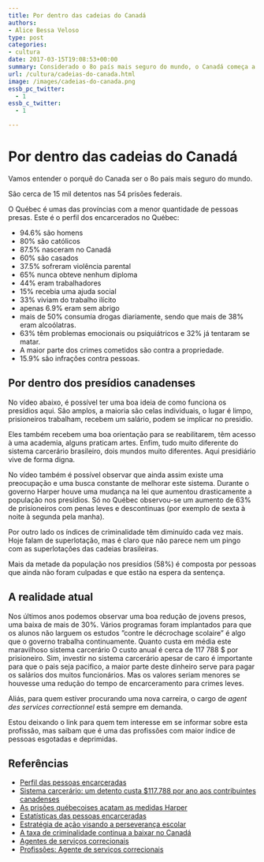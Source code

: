 ```yaml
---
title: Por dentro das cadeias do Canadá
authors:
- Alice Bessa Veloso
type: post
categories:
- cultura
date: 2017-03-15T19:08:53+00:00
summary: Considerado o 8o país mais seguro do mundo, o Canadá começa a passar por uma crise de superlotação. Descubra como são as cadeias do Canadá
url: /cultura/cadeias-do-canada.html
image: /images/cadeias-do-canada.png
essb_pc_twitter:
  - 1
essb_c_twitter:
  - 1

---
```

# Por dentro das cadeias do Canadá

Vamos entender o porquê do Canada ser o 8o pais mais seguro do mundo.

São cerca de 15 mil detentos nas 54 prisões federais.

O Québec é umas das províncias com a menor quantidade de pessoas presas. Este é o perfil dos encarcerados no Québec:

  * 94.6% são homens
  * 80% são católicos
  * 87.5% nasceram no Canadá
  * 60% são casados
  * 37.5% sofreram violência parental
  * 65% nunca obteve nenhum diploma
  * 44% eram trabalhadores
  * 15% recebia uma ajuda social
  * 33% viviam do trabalho ilícito
  * apenas 6.9% eram sem abrigo
  * mais de 50% consumia drogas diariamente, sendo que mais de 38% eram alcoólatras.
  * 63% têm problemas emocionais ou psiquiátricos e 32% já tentaram se matar.
  * A maior parte dos crimes cometidos são contra a propriedade.
  * 15.9% são infrações contra pessoas.

## Por dentro dos presídios canadenses

No vídeo abaixo, é possível ter uma boa ideia de como funciona os presídios aqui. São amplos, a maioria são celas individuais, o lugar é limpo, prisioneiros trabalham, recebem um salário, podem se implicar no presidio.

Eles também recebem uma boa orientação para se reabilitarem, têm acesso à uma academia, alguns praticam artes. Enfim, tudo muito diferente do sistema carcerário brasileiro, dois mundos muito diferentes. Aqui presidiário vive de forma digna.

<span class="embed-youtube" style="text-align:center; display: block;"></span>

No vídeo também é possível observar que ainda assim existe uma preocupação e uma busca constante de melhorar este sistema. Durante o governo Harper houve uma mudança na lei que aumentou drasticamente a população nos presídios. Só no Québec observou-se um aumento de 63% de prisioneiros com penas leves e descontinuas (por exemplo de sexta à noite à segunda pela manha).

Por outro lado os índices de criminalidade têm diminuído cada vez mais. Hoje falam de superlotação, mas é claro que não parece nem um pingo com as superlotações das cadeias brasileiras.

Mais da metade da população nos presídios (58%) é composta por pessoas que ainda não foram culpadas e que estão na espera da sentença.

## A realidade atual

Nos últimos anos podemos observar uma boa redução de jovens presos, uma baixa de mais de 30%. Vários programas foram implantados para que os alunos não larguem os estudos &#8221;contre le décrochage scolaire&#8221; é algo que o governo trabalha continuamente.
Quanto custa em média este maravilhoso sistema carcerário O custo anual é cerca de 117 788 $ por prisioneiro. Sim, investir no sistema carcerário apesar de caro é importante para que o pais seja pacifico, a maior parte deste dinheiro serve para pagar os salários dos muitos funcionários. Mas os valores seriam menores se houvesse uma redução do tempo de encarceramento para crimes leves.

Aliás, para quem estiver procurando uma nova carreira, o cargo de _agent des services correctionnel_ está sempre em demanda.

Estou deixando o link para quem tem interesse em se informar sobre esta profissão, mas saibam que é uma das profissões com maior índice de pessoas esgotadas e deprimidas.

## Referências

  * <a href="http://www.alterjustice.org/dossiers/statistiques/profil_personnes_incarcerees.html" target="_blank">Perfil das pessoas encarceradas</a>
  * [Sistema carcerário: um detento custa $117.788 por ano aos contribuintes canadenses][1]
  * <a href="http://www.ledevoir.com/societe/justice/469246/peines-minimales-les-prisons-quebecoises-ont-ecope-des-mesures-harper" target="_blank">As prisões québecoises acatam as medidas Harper</a>
  * <a href="http://www.alterjustice.org/dossiers/statistiques/detention-preventive.html" target="_blank">Estatísticas das pessoas encarceradas</a>
  * <a href="http://www.education.gouv.qc.ca/dossiers-thematiques/lutte-contre-le-decrochage-et-reussite-scolaire/strategie-daction-visant-la-perseverance-et-la-reussite-scolaires/" target="_blank">Estratégia de ação visando a perseverança escolar</a>
  * <a href="http://ici.radio-canada.ca/nouvelle/730755/taux-criminalite-baisse-statistique-canada-national-infraction-pornographie-infantile-vol-terrorisme-fraude" target="_blank">A taxa de criminalidade continua a baixar no Canadá</a>
  * <a href="http://www.securitepublique.gouv.qc.ca/ministere/carriere/agent-services-correctionnels.html" target="_blank">Agentes de serviços correcionais</a>
  * <a href="http://www.metiers-quebec.org/protection/agent_correction.html" target="_blank">Profissões: Agente de serviços correcionais</a>

 [1]: http://www.journaldemontreal.com/2014/03/17/systeme-carceral-un-detenu-au-penitencier-coute-117-788--par-annee-aux-contribuables-canadiens